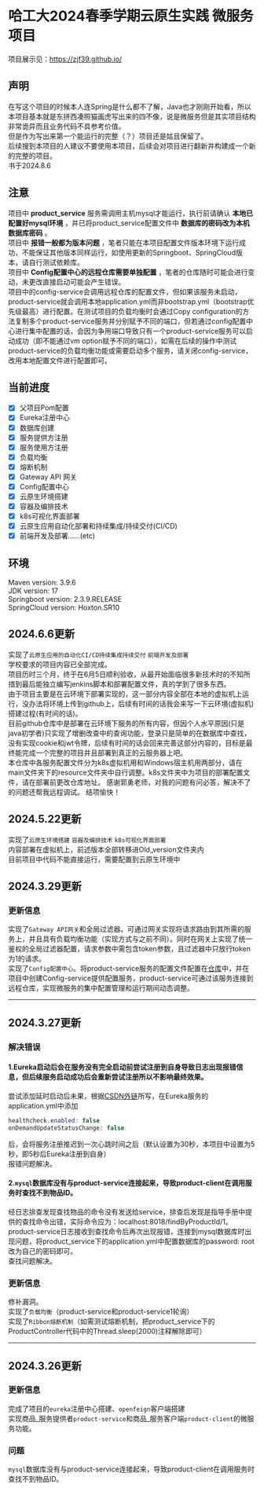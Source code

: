 # 哈工大2024春季学期云原生实践 微服务项目  
项目展示见：https://zjf39.github.io/  
## 声明
  在写这个项目的时候本人连Spring是什么都不了解，Java也才刚刚开始看，所以本项目基本就是东拼西凑照猫画虎写出来的四不像，说是微服务但是其实项目结构非常诡异而且业务代码不具参考价值。  
  但是作为写出来第一个能运行的完整（？）项目还是姑且保留了。  
  后续搜到本项目的人建议不要使用本项目，后续会对项目进行翻新并构建成一个新的完整的项目。  
  书于2024.8.6  
## 注意  
  项目中 __product_service__ 服务需调用主机mysql才能运行，执行前请确认 __本地已配置好mysql环境__ ，并已将product_service配置文件中 __数据库的密码改为本机数据库密码__ 。  
  项目中 __报错一般都为版本问题__ ，笔者只能在本项目配置文件版本环境下运行成功，不能保证其他版本同样运行，如使用更新的Springboot、SpringCloud版本，请自行测试依赖库。  
  项目中 __Config配置中心的远程仓库需要单独配置__ ，笔者的仓库随时可能会进行变动，未更改直接启动可能会产生错误。  
  项目中的config-service会调用远程仓库的配置文件，但如果该服务未启动，product-service就会调用本地application.yml而非bootstrap.yml（bootstrap优先级最高）进行配置。在测试项目的负载均衡时会通过Copy configuration的方法复制多个product-service服务并分别赋予不同的端口，但若通过config配置中心进行集中配置的话，会因为争用端口导致只有一个product-service服务可以启动成功（即不能通过vm option赋予不同的端口），如需在后续的操作中测试product-service的负载均衡功能或需要启动多个服务，请关闭config-service，改用本地配置文件进行配置即可。  
## 当前进度
- [x] 父项目Pom配置
- [x] Eureka注册中心
- [x] 数据库创建
- [x] 服务提供方注册
- [x] 服务使用方注册
- [x] 负载均衡
- [x] 熔断机制
- [x] Gateway API 网关
- [x] Config配置中心
- [x] 云原生环境搭建
- [x] 容器及编排技术
- [x] k8s可视化界面部署
- [x] 云原生应用自动化部署和持续集成/持续交付(CI/CD)
- [x] 前端开发及部署……(etc)
## 环境
Maven version: 3.9.6  
JDK version: 17  
Springboot version: 2.3.9.RELEASE  
SpringCloud version: Hoxton.SR10  
## 2024.6.6更新
实现了``云原生应用的自动化CI/CD持续集成持续交付`` ``前端开发及部署``  
学校要求的项目内容已全部完成。  
项目历时三个月，终于在6月5日顺利验收，从最开始面临很多新技术时的不知所措到最后能独立编写jenkins脚本和部署配置文件，真的学到了很多东西。  
由于项目主要是在云环境下部署实现的，这一部分内容全部在本地的虚拟机上运行，没办法将环境上传到github上，后续有时间的话我会来写一下云环境(虚拟机)搭建过程(有时间的话)。  
目前github仓库中是部署在云环境下服务的所有内容，但因个人水平原因(只是java初学者)只实现了增删改查中的查询功能，登录只是简单的在数据库中查找，没有实现cookie和jwt令牌，后续有时间的话会回来完善这部分内容的，目标是最终能完成一个完整的项目并且部署到真正的云服务器上吧。  
本仓库中各服务配置文件分为k8s虚拟机用和Windows宿主机用两部分，请在main文件夹下的resource文件夹中自行调整。k8s文件夹中为项目的部署配置文件，请在部署前更改仓库地址。
感谢郭勇老师，对我的问题有问必答，解决不了的问题还帮我远程调试。 
结项愉快！  
## 2024.5.22更新  
实现了``云原生环境搭建`` ``容器及编排技术`` ``k8s可视化界面部署``  
内容部署在虚拟机上，前述版本全部转移进Old_version文件夹内  
目前项目中代码不能直接运行，需要配置到云原生环境中  
## 2024.3.29更新  
### 更新信息
实现了``Gateway API网关``和全局过滤器。可通过网关实现将请求路由到其所需的服务上，并且具有负载均衡功能（实现方式与之前不同）。同时在网关上实现了统一鉴权的全局过滤器配置，请求参数中需包含token参数，且过滤器中只放行token为1的请求。  
实现了``Config配置中心``。将product-service服务的配置文件配置在[仓库](https://github.com/2023120260/serviceconfig "悬停显示")中，并在项目中创建Config-service提供配置服务，product-service可通过该服务连接到远程仓库，实现微服务的集中配置管理和运行期间动态调整。
***
## 2024.3.27更新  
### 解决错误  
#### 1.Eureka启动后会在服务没有完全启动前尝试注册到自身导致日志出现报错信息，但后续服务启动成功后会重新尝试注册所以不影响最终效果。  
  尝试添加延时启动后未果，根据[CSDN外链](https://blog.csdn.net/cxyxysam/article/details/135831967?utm_medium=distribute.pc_relevant.none-task-blog-2~default~baidujs_baidulandingword~default-0-135831967-blog-82980717.235^v43^control&spm=1001.2101.3001.4242.1&utm_relevant_index=3 "悬停显示")所写，在Eureka服务的application.yml中添加
  ```Java
  healthcheck.enabled: false  
  onDemandUpdateStatusChange: false  
  ```  
  后，会将服务注册推迟到一次心跳时间之后（默认设置为30秒，本项目中设置为5秒，即5秒后Eureka注册到自身）  
  报错问题解决。  
#### 2.`mysql`数据库没有与product-service连接起来，导致product-client在调用服务时查找不到物品ID。  
  经日志排查发现查找物品的命令没有发送给service，排查后发现是指导手册中提供的查找命令出错，实际命令应为：localhost:8018/findByProductId/1。  
  product-service日志接收到查找命令后再次出现报错，连接到mysql数据库时出现问题，将product_service下的application.yml中配置数据库的password: root改为自己的密码即可。  
  查找问题解决。  
  ### 更新信息  
  修补漏洞。  
  实现了``负载均衡``（product-service和product-service1轮询）  
  实现了``Ribbon熔断机制``（如需测试熔断机制，把product_service下的ProductController代码中的Thread.sleep(2000)注释解除即可）  
***
## 2024.3.26更新  
### 更新信息 
  完成了项目的`eureka`注册中心搭建、`openfeign`客户端搭建  
  实现商品_服务提供者`product-service`和商品_服务客户端`product-client`的微服务功能。  
  ### 问题  
  `mysql`数据库没有与product-service连接起来，导致product-client在调用服务时查找不到物品ID。
